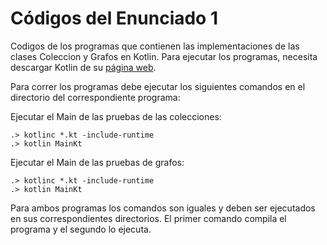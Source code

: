 # Códigos del Enunciado 1

Codigos de los programas que contienen las implementaciones de las clases Coleccion
y Grafos en Kotlin.
Para ejecutar los programas, necesita descargar Kotlin de su [página web](https://kotlinlang.org/).

Para correr los programas debe ejecutar los siguientes comandos en el directorio del correspondiente programa:

Ejecutar el Main de las pruebas de las colecciones:

```
.> kotlinc *.kt -include-runtime
.> kotlin MainKt
```
Ejecutar el Main de las pruebas de grafos:

```
.> kotlinc *.kt -include-runtime
.> kotlin MainKt
```
Para ambos programas los comandos son iguales y deben ser ejecutados en sus correspondientes directorios. El 
primer comando compila el programa y el segundo lo ejecuta.